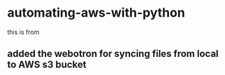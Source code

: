 # automating-aws-with-python
this is from 


## added the webotron for syncing files from local to AWS s3 bucket
